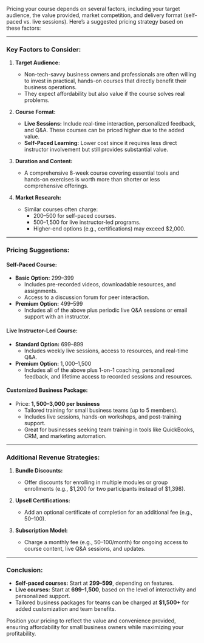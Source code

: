 Pricing your course depends on several factors, including your target audience, the value provided, market competition, and delivery format (self-paced vs. live sessions). Here’s a suggested pricing strategy based on these factors:

---

### **Key Factors to Consider:**

1. **Target Audience:**
   - Non-tech-savvy business owners and professionals are often willing to invest in practical, hands-on courses that directly benefit their business operations.
   - They expect affordability but also value if the course solves real problems.

2. **Course Format:**
   - **Live Sessions:** Include real-time interaction, personalized feedback, and Q&A. These courses can be priced higher due to the added value.
   - **Self-Paced Learning:** Lower cost since it requires less direct instructor involvement but still provides substantial value.

3. **Duration and Content:**
   - A comprehensive 8-week course covering essential tools and hands-on exercises is worth more than shorter or less comprehensive offerings.

4. **Market Research:**
   - Similar courses often charge:
     - $200–$500 for self-paced courses.
     - $500–$1,500 for live instructor-led programs.
     - Higher-end options (e.g., certifications) may exceed $2,000.

---

### **Pricing Suggestions:**

#### **Self-Paced Course:**
   - **Basic Option:** $299–$399
      - Includes pre-recorded videos, downloadable resources, and assignments.
      - Access to a discussion forum for peer interaction.
   - **Premium Option:** $499–$599
      - Includes all of the above plus periodic live Q&A sessions or email support with an instructor.

#### **Live Instructor-Led Course:**
   - **Standard Option:** $699–$899
      - Includes weekly live sessions, access to resources, and real-time Q&A.
   - **Premium Option:** $1,000–$1,500
      - Includes all of the above plus 1-on-1 coaching, personalized feedback, and lifetime access to recorded sessions and resources.

#### **Customized Business Package:**
   - Price: **$1,500–$3,000 per business**
      - Tailored training for small business teams (up to 5 members).
      - Includes live sessions, hands-on workshops, and post-training support.
      - Great for businesses seeking team training in tools like QuickBooks, CRM, and marketing automation.

---

### **Additional Revenue Strategies:**

1. **Bundle Discounts:**
   - Offer discounts for enrolling in multiple modules or group enrollments (e.g., $1,200 for two participants instead of $1,398).

2. **Upsell Certifications:**
   - Add an optional certificate of completion for an additional fee (e.g., $50–$100).

3. **Subscription Model:**
   - Charge a monthly fee (e.g., $50–$100/month) for ongoing access to course content, live Q&A sessions, and updates.

---

### **Conclusion:**

- **Self-paced courses:** Start at **$299–$599**, depending on features.
- **Live courses:** Start at **$699–$1,500**, based on the level of interactivity and personalized support.
- Tailored business packages for teams can be charged at **$1,500+** for added customization and team benefits.

Position your pricing to reflect the value and convenience provided, ensuring affordability for small business owners while maximizing your profitability.
